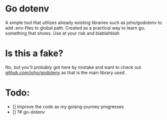# Go dotenv

A simple tool that utilizes already existing libraries such as joho/godotenv to add .env-files to global path. Created as a practical way to learn go, something that shows. Use at your risk and blablahblah

# Is this a fake?

No, but you'll probably got here by mistake and want to check out 
[github.com/joho/godotenv](/joho/godotenv) as that is the main library used.


# Todo:

- [] Improve the code as my golang-journey progresses
- [] ?# go-dotenv
